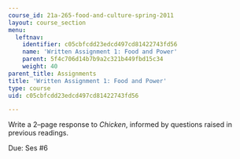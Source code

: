 ```yaml
---
course_id: 21a-265-food-and-culture-spring-2011
layout: course_section
menu:
  leftnav:
    identifier: c05cbfcdd23edcd497cd81422743fd56
    name: 'Written Assignment 1: Food and Power'
    parent: 5f4c706d14b7b9a2c321b449fbd15c34
    weight: 40
parent_title: Assignments
title: 'Written Assignment 1: Food and Power'
type: course
uid: c05cbfcdd23edcd497cd81422743fd56

---
```


Write a 2–page response to _Chicken_, informed by questions raised in previous readings.

Due: Ses #6